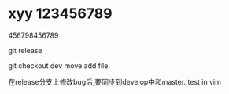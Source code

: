 # xyy 123456789

456798456789



git  release

git checkout dev 
move add file.

在release分支上修改bug后,要同步到develop中和master.
test in vim
